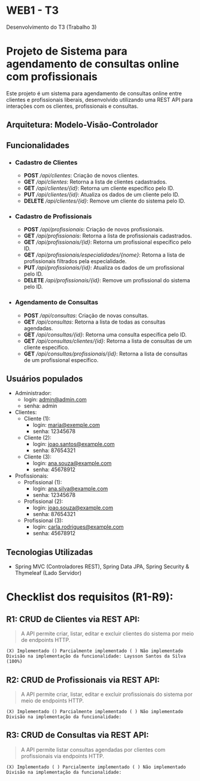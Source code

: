 # WEB1 - T3
Desenvolvimento do T3  (Trabalho 3)

# Projeto de Sistema para agendamento de consultas online com profissionais
Este projeto é um sistema para agendamento de consultas online entre clientes e profissionais liberais, desenvolvido utilizando uma REST API para interações com os clientes, profissionais e consultas.

## Arquitetura: Modelo-Visão-Controlador

## Funcionalidades
- ### Cadastro de Clientes
  - **POST** _/api/clientes_: Criação de novos clientes.
  - **GET** _/api/clientes_: Retorna a lista de clientes cadastrados.
  - **GET** _/api/clientes/{id}_: Retorna um cliente específico pelo ID.
  - **PUT** _/api/clientes/{id}_: Atualiza os dados de um cliente pelo ID.
  - **DELETE** _/api/clientes/{id}_: Remove um cliente do sistema pelo ID.
- ### Cadastro de Profissionais
  - **POST** _/api/profissionais_: Criação de novos profissionais.
  - **GET** _/api/profissionais_: Retorna a lista de profissionais cadastrados.
  - **GET** _/api/profissionais/{id}_: Retorna um profissional específico pelo ID.
  - **GET** _/api/profissionais/especialidades/{nome}_: Retorna a lista de profissionais filtrados pela especialidade.
  - **PUT** _/api/profissionais/{id}_: Atualiza os dados de um profissional pelo ID.
  - **DELETE** _/api/profissionais/{id}_: Remove um profissional do sistema pelo ID.
- ### Agendamento de Consultas
  - **POST** _/api/consultas_: Criação de novas consultas.
  - **GET** _/api/consultas_: Retorna a lista de todas as consultas agendadas.
  - **GET** _/api/consultas/{id}_: Retorna uma consulta específica pelo ID.
  - **GET** _/api/consultas/clientes/{id}_: Retorna a lista de consultas de um cliente específico.
  - **GET** _/api/consultas/profissionais/{id}_: Retorna a lista de consultas de um profissional específico.


## Usuários populados
- Administrador:
  - login: admin@admin.com
  - senha: admin
- Clientes:
  - Cliente (1):
    - login: maria@exemple.com
    - senha: 12345678
  - Cliente (2):
    - login: joao.santos@example.com
    - senha: 87654321
  - Cliente (3):
    - login: ana.souza@example.com
    - senha: 45678912
- Profissionais:
  - Profissional (1):
    - login: ana.silva@example.com
    - senha: 12345678
  - Profissional (2):
    - login: joao.souza@example.com
    - senha: 87654321
  - Profissional (3):
    - login: carla.rodrigues@example.com
    - senha: 45678912

## Tecnologias Utilizadas
  - Spring MVC (Controladores REST), Spring Data JPA, Spring Security & Thymeleaf (Lado
  Servidor)
  
# Checklist dos requisitos (R1-R9):

## R1: CRUD de Clientes via REST API:
> A API permite criar, listar, editar e excluir clientes do sistema por meio de endpoints HTTP.
```
(X) Implementado () Parcialmente implementado ( ) Não implementado
Divisão na implementação da funcionalidade: Laysson Santos da Silva (100%)
```
## R2: CRUD de Profissionais via REST API:
> A API permite criar, listar, editar e excluir profissionais do sistema por meio de endpoints HTTP.
```
(X) Implementado () Parcialmente implementado ( ) Não implementado
Divisão na implementação da funcionalidade: 
```
## R3: CRUD de Consultas via REST API:
> A API permite listar consultas agendadas por clientes com profissionais via endpoints HTTP.
```
(X) Implementado ( ) Parcialmente implementado ( ) Não implementado
Divisão na implementação da funcionalidade: 
```
